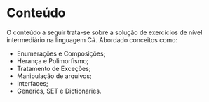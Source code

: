 # Conteúdo

O conteúdo a seguir trata-se sobre a solução de exercícios de nível intermediário na linguagem C#. Abordado conceitos como:
* Enumerações e Composições;
* Herança e Polimorfismo;
* Tratamento de Exceções;
* Manipulação de arquivos;
* Interfaces;
* Generics, SET e Dictionaries.
